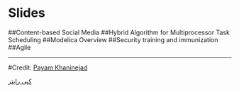 ﻿# Slides

##Content-based Social Media
##Hybrid Algorithm for Multiprocessor Task Scheduling
##Modelica Overview
##Security training and immunization
##Agile



___
#Credit:
[Payam Khaninejad](http://khaninejad.ir "Payam Khaninejad")

[کپی رایتر](https://copify.ir "کپی رایتر")